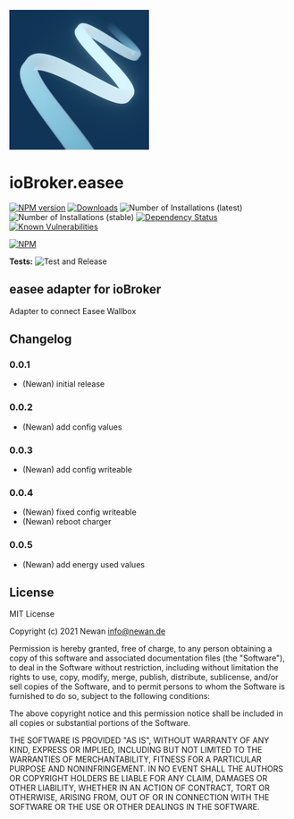 ![Logo](admin/easee.png)
# ioBroker.easee

[![NPM version](http://img.shields.io/npm/v/iobroker.easee.svg)](https://www.npmjs.com/package/iobroker.easee)
[![Downloads](https://img.shields.io/npm/dm/iobroker.easee.svg)](https://www.npmjs.com/package/iobroker.easee)
![Number of Installations (latest)](http://iobroker.live/badges/easee-installed.svg)
![Number of Installations (stable)](http://iobroker.live/badges/easee-stable.svg)
[![Dependency Status](https://img.shields.io/david/Newan/iobroker.easee.svg)](https://david-dm.org/Newan/iobroker.easee)
[![Known Vulnerabilities](https://snyk.io/test/github/Newan/ioBroker.easee/badge.svg)](https://snyk.io/test/github/Newan/ioBroker.easee)

[![NPM](https://nodei.co/npm/iobroker.easee.png?downloads=true)](https://nodei.co/npm/iobroker.easee/)

**Tests:** ![Test and Release](https://github.com/Newan/ioBroker.easee/workflows/Test%20and%20Release/badge.svg)

## easee adapter for ioBroker

Adapter to connect Easee Wallbox

## Changelog

### 0.0.1
* (Newan) initial release
### 0.0.2
* (Newan) add config values
### 0.0.3
* (Newan) add config writeable
### 0.0.4
* (Newan) fixed config writeable
* (Newan) reboot charger
### 0.0.5
* (Newan) add energy used values


## License
MIT License

Copyright (c) 2021 Newan <info@newan.de>

Permission is hereby granted, free of charge, to any person obtaining a copy
of this software and associated documentation files (the "Software"), to deal
in the Software without restriction, including without limitation the rights
to use, copy, modify, merge, publish, distribute, sublicense, and/or sell
copies of the Software, and to permit persons to whom the Software is
furnished to do so, subject to the following conditions:

The above copyright notice and this permission notice shall be included in all
copies or substantial portions of the Software.

THE SOFTWARE IS PROVIDED "AS IS", WITHOUT WARRANTY OF ANY KIND, EXPRESS OR
IMPLIED, INCLUDING BUT NOT LIMITED TO THE WARRANTIES OF MERCHANTABILITY,
FITNESS FOR A PARTICULAR PURPOSE AND NONINFRINGEMENT. IN NO EVENT SHALL THE
AUTHORS OR COPYRIGHT HOLDERS BE LIABLE FOR ANY CLAIM, DAMAGES OR OTHER
LIABILITY, WHETHER IN AN ACTION OF CONTRACT, TORT OR OTHERWISE, ARISING FROM,
OUT OF OR IN CONNECTION WITH THE SOFTWARE OR THE USE OR OTHER DEALINGS IN THE
SOFTWARE.